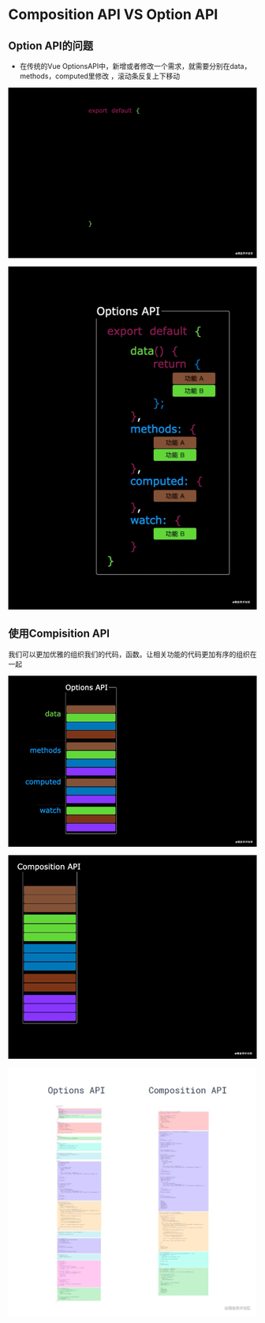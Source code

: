 #  Composition API VS Option API

## Option API的问题

- 在传统的Vue OptionsAPI中，新增或者修改一个需求，就需要分别在data，methods，computed里修改 ，滚动条反复上下移动



![](img/f84e4e2c02424d9a99862ade0a2e4114_tplv-k3u1fbpfcp-watermark.png)

![](img/e5ac7e20d1784887a826f6360768a368_tplv-k3u1fbpfcp-watermark.png)

## 使用Compisition API 

我们可以更加优雅的组织我们的代码，函数。让相关功能的代码更加有序的组织在一起

![](img/bc0be8211fc54b6c941c036791ba4efe_tplv-k3u1fbpfcp-watermark.png)

![](img/6cc55165c0e34069a75fe36f8712eb80_tplv-k3u1fbpfcp-watermark.png)



![](img/2c421e5392504ecc94c222057dba338a_tplv-k3u1fbpfcp-watermark.png)